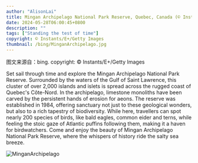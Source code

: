 ```yaml
---
author: "AlisonLai"
title: Mingan Archipelago National Park Reserve, Quebec, Canada (© Instants/E+/Getty Images)
date: 2024-05-28T06:00:45+0800
description: ""
tags: ["Standing the test of time"]
copyright: © Instants/E+/Getty Images
thumbnail: /bing/MinganArchipelago.jpg
---
```

图文来源自：bing.  copyright: © Instants/E+/Getty Images

Set sail through time and explore the Mingan Archipelago National Park Reserve. Surrounded by the waters of the Gulf of Saint Lawrence, this cluster of over 2,000 islands and islets is spread across the rugged coast of Quebec's Côte-Nord. In the archipelago, limestone monoliths have been carved by the persistent hands of erosion for aeons. The reserve was established in 1984, offering sanctuary not just to these geological wonders, but also to a rich tapestry of biodiversity. While here, travellers can spot nearly 200 species of birds, like bald eagles, common eider and terns, while feeling the stoic gaze of Atlantic puffins following them, making it a haven for birdwatchers. Come and enjoy the beauty of Mingan Archipelago National Park Reserve, where the whispers of history ride the salty sea breeze.

![MinganArchipelago](/bing/MinganArchipelago.jpg)